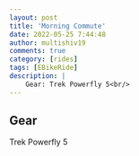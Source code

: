 ```yaml
---
layout: post
title: 'Morning Commute'
date: 2022-05-25 7:44:48
author: multishiv19
comments: true
category: [rides]
tags: [EBikeRide]
description: |
    Gear: Trek Powerfly 5<br/>
---
```


## Gear
Trek Powerfly 5



<div width='100%' class='strava-embed-placeholder' data-embed-type='activity' data-embed-id='7197043904'></div>
<script src='https://strava-embeds.com/embed.js'></script>
